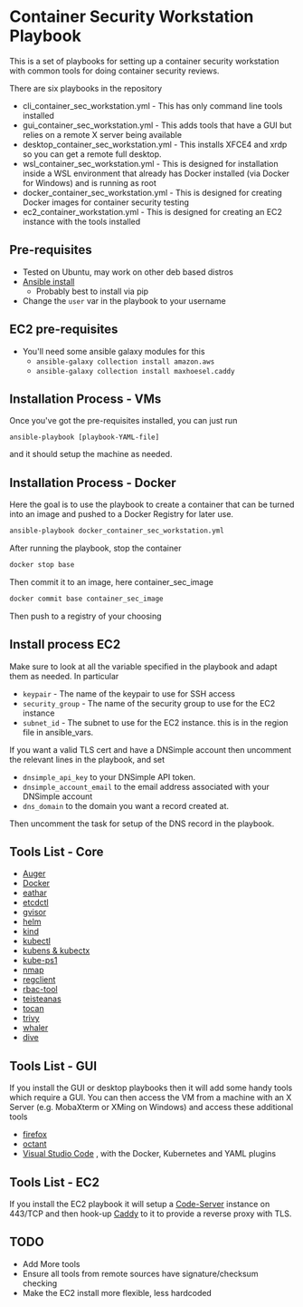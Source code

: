 # Container Security Workstation Playbook

This is a set of playbooks for setting up a container security workstation with common tools for doing container security reviews.

There are six playbooks in the repository

- cli_container_sec_workstation.yml - This has only command line tools installed
- gui_container_sec_workstation.yml - This adds tools that have a GUI but relies on a remote X server being available
- desktop_container_sec_workstation.yml - This installs XFCE4 and xrdp so you can get a remote full desktop.
- wsl_container_sec_workstation.yml - This is designed for installation inside a WSL environment that already has Docker installed (via Docker for Windows) and is running as root
- docker_container_sec_workstation.yml - This is designed for creating Docker images for container security testing
- ec2_container_workstation.yml - This is designed for creating an EC2 instance with the tools installed

## Pre-requisites

- Tested on Ubuntu, may work on other deb based distros
- [Ansible install](https://docs.ansible.com/ansible/latest/installation_guide/intro_installation.html)
  - Probably best to install via pip
- Change the `user` var in the playbook to your username

## EC2 pre-requisites

- You'll need some ansible galaxy modules for this
  - `ansible-galaxy collection install amazon.aws`
  - `ansible-galaxy collection install maxhoesel.caddy`

## Installation Process - VMs

Once you've got the pre-requisites installed, you can just run

```
ansible-playbook [playbook-YAML-file]
```
and it should setup the machine as needed.

## Installation Process - Docker

Here the goal is to use the playbook to create a container that can be turned into an image and pushed to a Docker Registry for later use.

```bash
ansible-playbook docker_container_sec_workstation.yml
```

After running the playbook, stop the container

```bash
docker stop base
```

Then commit it to an image, here container_sec_image

```bash
docker commit base container_sec_image
```

Then push to a registry of your choosing

## Install process EC2

Make sure to look at all the variable specified in the playbook and adapt them as needed. In particular

- `keypair` - The name of the keypair to use for SSH access
- `security_group` - The name of the security group to use for the EC2 instance
- `subnet_id` - The subnet to use for the EC2 instance. this is in the region file in ansible_vars.

If you want a valid TLS cert and have a DNSimple account then uncomment the relevant lines in the playbook, and set 
- `dnsimple_api_key` to your DNSimple API token.
- `dnsimple_account_email` to the email address associated with your DNSimple account
- `dns_domain` to the domain you want a record created at.

Then uncomment the task for setup of the DNS record in the playbook.

## Tools List - Core

- [Auger](https://github.com/jpbetz/auger)
- [Docker](https://www.docker.com/)
- [eathar](https://github.com/raesene/eathar)
- [etcdctl](https://etcd.io/)
- [gvisor](https://gvisor.dev/)
- [helm](https://helm.sh/)
- [kind](https://kind.sigs.k8s.io/)
- [kubectl](https://kubernetes.io/docs/tasks/tools/install-kubectl/)
- [kubens & kubectx](https://github.com/ahmetb/kubectx)
- [kube-ps1](https://github.com/jonmosco/kube-ps1)
- [nmap](https://nmap.org/)
- [regclient](https://github.com/regclient/regclient)
- [rbac-tool](https://github.com/alcideio/rbac-tool)
- [teisteanas](https://github.com/raesene/teisteanas)
- [tocan](https://github.com/raesene/tocan)
- [trivy](https://github.com/aquasecurity/trivy/)
- [whaler](https://github.com/P3GLEG/Whaler)
- [dive](https://github.com/wagoodman/dive)

## Tools List - GUI

If you install the GUI or desktop playbooks then it will add some handy tools which require a GUI.  You can then access the VM from a machine with an X Server (e.g. MobaXterm or XMing on Windows) and access these additional tools

- [firefox](https://www.mozilla.org/en-GB/firefox/new/?redirect_source=firefox-com)
- [octant](https://github.com/vmware-tanzu/octant)
- [Visual Studio Code](https://code.visualstudio.com/) , with the Docker, Kubernetes and YAML plugins

## Tools List - EC2

If you install the EC2 playbook it will setup a [Code-Server](https://github.com/coder/code-server) instance on 443/TCP and then hook-up [Caddy](https://caddyserver.com/) to it to provide a reverse proxy with TLS.

## TODO

- Add More tools
- Ensure all tools from remote sources have signature/checksum checking
- Make the EC2 install more flexible, less hardcoded
